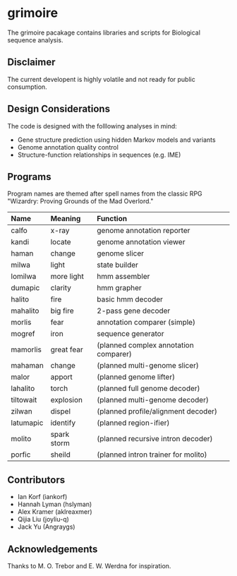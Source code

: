 grimoire
========

The grimoire pacakage contains libraries and scripts for Biological sequence analysis.

Disclaimer
----------

The current developent is highly volatile and not ready for public consumption.

Design Considerations
---------------------

The code is designed with the folllowing analyses in mind:

+ Gene structure prediction using hidden Markov models and variants
+ Genome annotation quality control
+ Structure-function relationships in sequences (e.g. IME)


Programs
--------

Program names are themed after spell names from the classic RPG
"Wizardry: Proving Grounds of the Mad Overlord."

| Name      | Meaning    | Function                               |
|:----------|:-----------|:---------------------------------------|
| calfo     | x-ray      | genome annotation reporter
| kandi     | locate     | genome annotation viewer
| haman     | change     | genome slicer
| milwa     | light      | state builder
| lomilwa   | more light | hmm assembler
| dumapic   | clarity    | hmm grapher 
| halito    | fire       | basic hmm decoder
| mahalito  | big fire   | 2-pass gene decoder
| morlis    | fear       | annotation comparer (simple)
| mogref    | iron       | sequence generator
| mamorlis  | great fear | (planned complex annotation comparer)
| mahaman   | change     | (planned multi-genome slicer)
| malor     | apport     | (planned genome lifter)
| lahalito  | torch      | (planned full genome decoder)
| tiltowait | explosion  | (planned multi-genome decoder)
| zilwan    | dispel     | (planned profile/alignment decoder)
| latumapic | identify   | (planned region-ifier)
| molito    | spark storm| (planned recursive intron decoder)
| porfic    | sheild     | (planned intron trainer for molito)

Contributors
------------

+ Ian Korf (iankorf)
+ Hannah Lyman (hslyman)
+ Alex Kramer (aklreaxmer)
+ Qijia Liu (joyliu-q)
+ Jack Yu (Angraygs)

Acknowledgements
----------------

Thanks to M. O. Trebor and E. W. Werdna for inspiration.


